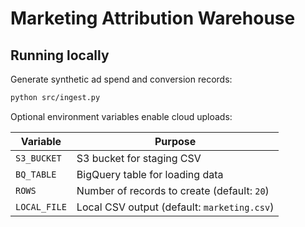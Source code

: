 # Marketing Attribution Warehouse


## Running locally

Generate synthetic ad spend and conversion records:

```bash
python src/ingest.py
```

Optional environment variables enable cloud uploads:

| Variable | Purpose |
|---------|---------|
| `S3_BUCKET` | S3 bucket for staging CSV |
| `BQ_TABLE` | BigQuery table for loading data |
| `ROWS` | Number of records to create (default: `20`) |
| `LOCAL_FILE` | Local CSV output (default: `marketing.csv`) |



